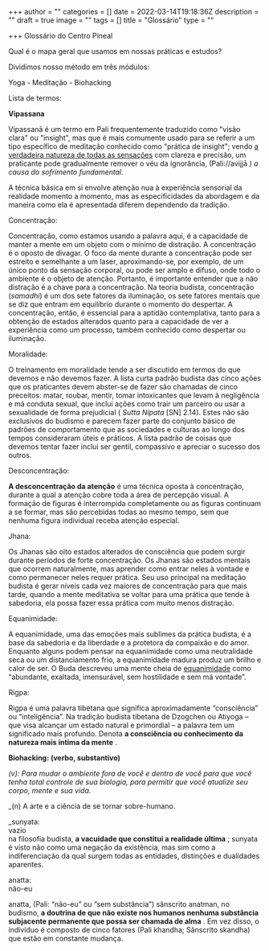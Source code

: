 +++
author = ""
categories = []
date = 2022-03-14T19:18:36Z
description = ""
draft = true
image = ""
tags = []
title = "Glossário"
type = ""

+++
Glossário do Centro Pineal  
  
Qual é o mapa geral que usamos em nossas práticas e estudos?  
  
Dividimos nosso método em três módulos:  
  
Yoga - Meditação - Biohacking  
  
Lista de termos:  
  
**Vipassana**

Vipassanā é um termo em Pali frequentemente traduzido como "visão clara" ou "insight", mas que é mais comumente usado para se referir a um tipo específico de meditação conhecido como "prática de insight"; vendo [a verdadeira natureza de todas as sensações](http://www.dharmaoverground.org/web/guest/dharma-wiki/-/wiki/Main/Three%20Characteristics?p_r_p_185834411_title=Three%20Characteristics) com clareza e precisão, um praticante pode gradualmente remover o véu da ignorância, (Pali://avijjā _) a causa do sofrimento fundamental._

A técnica básica em si envolve atenção nua à experiência sensorial da realidade momento a momento, mas as especificidades da abordagem e da maneira como ela é apresentada diferem dependendo da tradição.

  
Concentração:   
  
Concentração, como estamos usando a palavra aqui, é a capacidade de manter a mente em um objeto com o mínimo de distração. A concentração é o oposto de divagar. O foco da mente durante a concentração pode ser estreito e semelhante a um laser, aproximando-se, por exemplo, de um único ponto da sensação corporal, ou pode ser amplo e difuso, onde todo o ambiente é o objeto de atenção. Portanto, é importante entender que a não distração é a chave para a concentração. Na teoria budista, concentração (_samadhi_) é um dos sete fatores da iluminação, os sete fatores mentais que se diz que entram em equilíbrio durante o momento do despertar. A concentração, então, é essencial para a aptidão contemplativa, tanto para a obtenção de estados alterados quanto para a capacidade de ver a experiência como um processo, também conhecido como despertar ou iluminação.  
  
  
Moralidade:  
  
O treinamento em moralidade tende a ser discutido em termos do que devemos e não devemos fazer. A lista curta padrão budista das cinco ações que os praticantes devem abster-se de fazer são chamadas de cinco preceitos: matar, roubar, mentir, tomar intoxicantes que levam à negligência e má conduta sexual, que inclui ações como trair um parceiro ou usar a sexualidade de forma prejudicial ( _Sutta Nipata_ \[SN\] 2.14). Estes não são exclusivos do budismo e parecem fazer parte do conjunto básico de padrões de comportamento que as sociedades e culturas ao longo dos tempos consideraram úteis e práticos. A lista padrão de coisas que devemos tentar fazer inclui ser gentil, compassivo e apreciar o sucesso dos outros.  
  
Desconcentração:  
  
**A desconcentração da atenção** é uma técnica oposta à concentração, durante a qual a atenção cobre toda a área de percepção visual. A formação de figuras é interrompida completamente ou as figuras continuam a se formar, mas são percebidas todas ao mesmo tempo, sem que nenhuma figura individual receba atenção especial.  
  
Jhana:  
  
Os Jhanas são oito estados alterados de consciência que podem surgir durante períodos de forte concentração. Os Jhanas são estados mentais que ocorrem naturalmente, mas aprender como entrar neles à vontade e como permanecer neles requer prática. Seu uso principal na meditação budista é gerar níveis cada vez maiores de concentração para que mais tarde, quando a mente meditativa se voltar para uma prática que tende à sabedoria, ela possa fazer essa prática com muito menos distração.  
  
Equanimidade:  
  
A equanimidade, uma das emoções mais sublimes da prática budista, é a base da sabedoria e da liberdade e a protetora da compaixão e do amor. Enquanto alguns podem pensar na equanimidade como uma neutralidade seca ou um distanciamento frio, a equanimidade madura produz um brilho e calor de ser. O Buda descreveu uma mente cheia de [equanimidade](https://tricycle.org/magazine/equanimity-every-bite/) como “abundante, exaltada, imensurável, sem hostilidade e sem má vontade”.  
  
Rigpa:  
  
Rigpa é uma palavra tibetana que significa aproximadamente “consciência” ou “inteligência”. Na tradição budista tibetana de Dzogchen ou Atiyoga – que visa alcançar um estado natural e primordial – a palavra tem um significado mais profundo. Denota **a consciência ou conhecimento da natureza mais íntima da mente** .  
  
**Biohacking: (verbo, substantivo)**

_(v): Para mudar o ambiente fora de você e dentro de você para que você tenha total controle de sua biologia, para permitir que você atualize seu corpo, mente e sua vida._

_(n) A arte e a ciência de se tornar sobre-humano.  
  
_sunyata:  
vazio  
na filosofia budista, **a vacuidade que constitui a realidade última** ; sunyata é visto não como uma negação da existência, mas sim como a indiferenciação da qual surgem todas as entidades, distinções e dualidades aparentes.  
  
anatta:  
não-eu

anatta, (Pali: “não-eu” ou “sem substância”) sânscrito anatman, no budismo, **a doutrina de que não existe nos humanos nenhuma substância subjacente permanente que possa ser chamada de alma** . Em vez disso, o indivíduo é composto de cinco fatores (Pali khandha; Sânscrito skandha) que estão em constante mudança.